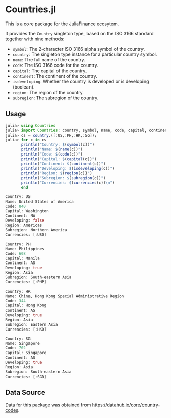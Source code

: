 # Countries.jl

This is a core package for the JuliaFinance ecosytem. 

It provides the `Country` singleton type, based on the ISO 3166 standard
together with nine methods:

- `symbol`: The 2-character ISO 3166 alpha symbol of the country.
- `country`: The singleton type instance for a particular country symbol.
- `name`: The full name of the country.
- `code`: The ISO 3166 code for the country.
- `capital`: The capital of the country.
- `continent`: The continent of the country.
- `isdeveloping`: Whether the country is developed or is developing (boolean).
- `region`: The region of the country.
- `subregion`: The subregion of the country.

## Usage

```julia
julia> using Countries
julia> import Countries: country, symbol, name, code, capital, continent, isdeveloping, region, subregion, currencies
julia> cs = country.([:US,:PH,:HK,:SG]);
julia> for c in cs
       println("Country: $(symbol(c))")
       println("Name: $(name(c))")
       println("Code: $(code(c))")
       println("Capital: $(capital(c))")
       println("Continent: $(continent(c))")
       println("Developing: $(isdeveloping(c))")
       println("Region: $(region(c))")
       println("Subregion: $(subregion(c))")
       println("Currencies: $(currencies(c))\n")
       end

Country: US
Name: United States of America
Code: 840
Capital: Washington
Continent: NA
Developing: false
Region: Americas
Subregion: Northern America
Currencies: [:USD]

Country: PH
Name: Philippines
Code: 608
Capital: Manila
Continent: AS
Developing: true
Region: Asia
Subregion: South-eastern Asia
Currencies: [:PHP]

Country: HK
Name: China, Hong Kong Special Administrative Region
Code: 344
Capital: Hong Kong
Continent: AS
Developing: true
Region: Asia
Subregion: Eastern Asia
Currencies: [:HKD]

Country: SG
Name: Singapore
Code: 702
Capital: Singapore
Continent: AS
Developing: true
Region: Asia
Subregion: South-eastern Asia
Currencies: [:SGD]
```

## Data Source

Data for this package was obtained from https://datahub.io/core/country-codes.
